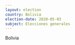 ```yaml
---
layout: election
country: Bolivia
election-date: 2020-05-03
subject: Elecciones generales
---
```

Bolivia